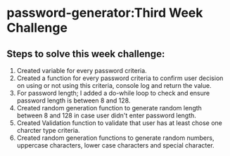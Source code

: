 # password-generator:Third Week Challenge

## Steps to solve this week challenge:
 1. Created variable for every password criteria. 
 2. Created a function for every password criteria to confirm user decision on using or not using this criteria, console log and return the value.
 3. For password length; I added a do-while loop to check and ensure password length is between 8 and 128.
 4. Created random generation function to generate random length between 8 and 128 in case user didn't enter password length.
 5. Created Validation function to validate that user has at least chose one charcter type criteria.
 6. Created  random generation functions to generate random numbers, uppercase characters, lower case characters and special character.
 
